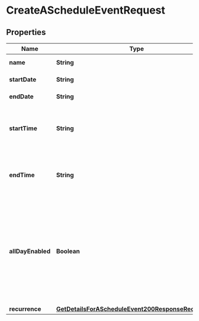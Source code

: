 <!--  Copyright 2025 Cisco Systems Inc.

Permission is hereby granted, free of charge, to any person obtaining a copy
of this software and associated documentation files (the "Software"), to deal
in the Software without restriction, including without limitation the rights
to use, copy, modify, merge, publish, distribute, sublicense, and/or sell
copies of the Software, and to permit persons to whom the Software is
furnished to do so, subject to the following conditions:

The above copyright notice and this permission notice shall be included in
all copies or substantial portions of the Software.

THE SOFTWARE IS PROVIDED "AS IS", WITHOUT WARRANTY OF ANY KIND, EXPRESS OR
IMPLIED, INCLUDING BUT NOT LIMITED TO THE WARRANTIES OF MERCHANTABILITY,
FITNESS FOR A PARTICULAR PURPOSE AND NONINFRINGEMENT. IN NO EVENT SHALL THE
AUTHORS OR COPYRIGHT HOLDERS BE LIABLE FOR ANY CLAIM, DAMAGES OR OTHER
LIABILITY, WHETHER IN AN ACTION OF CONTRACT, TORT OR OTHERWISE, ARISING FROM,
OUT OF OR IN CONNECTION WITH THE SOFTWARE OR THE USE OR OTHER DEALINGS IN
THE SOFTWARE.-->


# CreateAScheduleEventRequest


## Properties

| Name | Type | Description | Notes |
|------------ | ------------- | ------------- | -------------|
|**name** | **String** | Name for the event. |  |
|**startDate** | **String** | Start Date of Event. |  |
|**endDate** | **String** | End Date of Event. |  |
|**startTime** | **String** | Start time of event. Mandatory if the event is not all day. |  [optional] |
|**endTime** | **String** | End time of event. Mandatory if the event is not all day. |  [optional] |
|**allDayEnabled** | **Boolean** | An indication of whether given event is an all-day event or not. Mandatory if the &#x60;startTime&#x60; and &#x60;endTime&#x60; are not defined. |  [optional] |
|**recurrence** | [**GetDetailsForAScheduleEvent200ResponseRecurrence**](GetDetailsForAScheduleEvent200ResponseRecurrence.md) |  |  [optional] |




